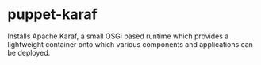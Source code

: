 # puppet-karaf #

Installs Apache Karaf, a small OSGi based runtime which provides a lightweight
container onto which various components and applications can be deployed.
